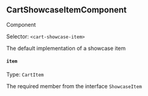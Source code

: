 ## CartShowcaseItemComponent
<span class="badge badge-warning">Component</span>

Selector: `<cart-showcase-item>`

The default implementation of a showcase item






#### `item`

Type: `CartItem`



The required member from the interface `ShowcaseItem`



